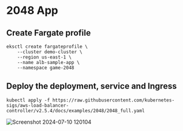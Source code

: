 # 2048 App

## Create Fargate profile

```
eksctl create fargateprofile \
    --cluster demo-cluster \
    --region us-east-1 \
    --name alb-sample-app \
    --namespace game-2048
```

## Deploy the deployment, service and Ingress

```
kubectl apply -f https://raw.githubusercontent.com/kubernetes-sigs/aws-load-balancer-controller/v2.5.4/docs/examples/2048/2048_full.yaml
```


![Screenshot 2024-07-10 120104](https://github.com/Madhavilatha93/assests/blob/main/Screenshot%202024-07-10%20120104)
